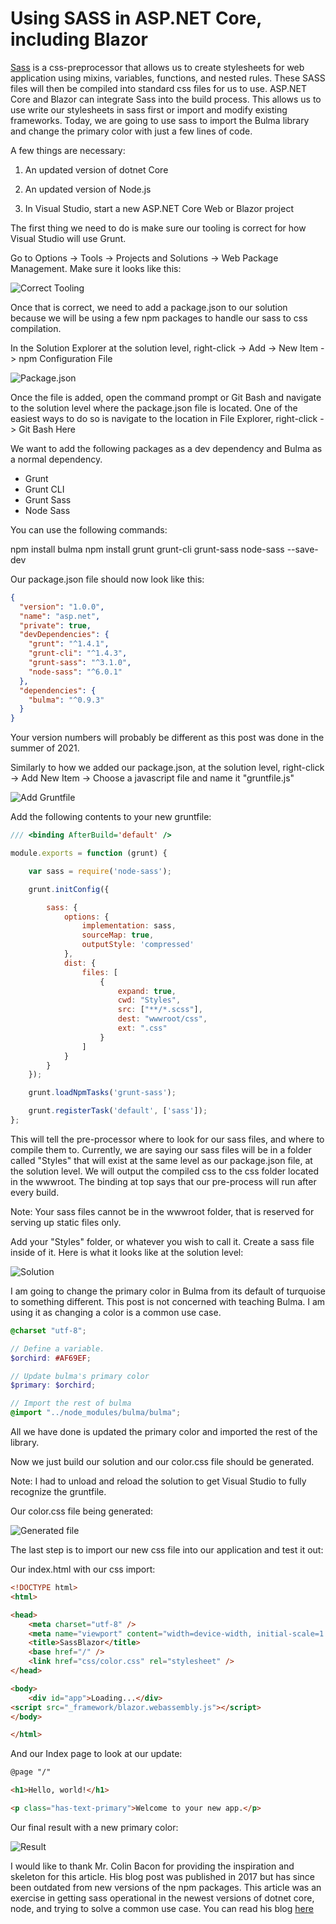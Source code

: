 # Using SASS in ASP.NET Core, including Blazor

[Sass](https://sass-lang.com/) is a css-preprocessor that allows us to create stylesheets for web application using mixins, variables, functions, and nested rules. These SASS files will then be compiled into standard css files for us to use. ASP.NET Core and Blazor can integrate Sass into the build process. This allows us to use write our stylesheets in sass first or import and modify existing frameworks. Today, we are going to use sass to import the Bulma library and change the primary color with just a few lines of code.

A few things are necessary:

1) An updated version of dotnet Core

2) An updated version of Node.js

3) In Visual Studio, start a new ASP.NET Core Web or Blazor project

The first thing we need to do is make sure our tooling is correct for how Visual Studio will use Grunt.

Go to Options -> Tools -> Projects and Solutions -> Web Package Management. Make sure it looks like this:

![Correct Tooling](ide-tooling.png)

Once that is correct, we need to add a package.json to our solution because we will be using a few npm packages to handle our sass to css compilation.

In the Solution Explorer at the solution level, right-click -> Add -> New Item -> npm Configuration File

![Package.json](package-json.png)

Once the file is added, open the command prompt or Git Bash and navigate to the solution level where the package.json file is located. One of the easiest ways to do so is navigate to the location in File Explorer, right-click -> Git Bash Here

We want to add the following packages as a dev dependency and Bulma as a normal dependency.

- Grunt
- Grunt CLI
- Grunt Sass
- Node Sass

You can use the following commands:

npm install bulma
npm install grunt grunt-cli grunt-sass node-sass --save-dev

Our package.json file should now look like this:

```json
{
  "version": "1.0.0",
  "name": "asp.net",
  "private": true,
  "devDependencies": {
    "grunt": "^1.4.1",
    "grunt-cli": "^1.4.3",
    "grunt-sass": "^3.1.0",
    "node-sass": "^6.0.1"
  },
  "dependencies": {
    "bulma": "^0.9.3"
  }
}
```

Your version numbers will probably be different as this post was done in the summer of 2021.

Similarly to how we added our package.json, at the solution level, right-click -> Add New Item -> Choose a javascript file and name it "gruntfile.js"

![Add Gruntfile](add-gruntfile.png)

Add the following contents to your new gruntfile:

```javascript
/// <binding AfterBuild='default' />

module.exports = function (grunt) {

    var sass = require('node-sass');

    grunt.initConfig({

        sass: {
            options: {
                implementation: sass,
                sourceMap: true,
                outputStyle: 'compressed'
            },
            dist: {
                files: [
                    {
                        expand: true,
                        cwd: "Styles",
                        src: ["**/*.scss"],
                        dest: "wwwroot/css",
                        ext: ".css"
                    }
                ]
            }
        }
    });

    grunt.loadNpmTasks('grunt-sass');

    grunt.registerTask('default', ['sass']);
};
```

This will tell the pre-processor where to look for our sass files, and where to compile them to. Currently, we are saying our sass files will be in a folder called "Styles" that will exist at the same level as our package.json file, at the solution level. We will output the compiled css to the css folder located in the wwwroot. The binding at top says that our pre-process will run after every build.

Note: Your sass files cannot be in the wwwroot folder, that is reserved for serving up static files only.

Add your "Styles" folder, or whatever you wish to call it. Create a sass file inside of it. Here is what it looks like at the solution level:

![Solution](solution.png)

I am going to change the primary color in Bulma from its default of turquoise to something different. This post is not concerned with teaching Bulma. I am using it as changing a color is a common use case.

```scss
@charset "utf-8";

// Define a variable.
$orchird: #AF69EF;

// Update bulma's primary color
$primary: $orchird;

// Import the rest of bulma
@import "../node_modules/bulma/bulma";

```

All we have done is updated the primary color and imported the rest of the library.

Now we just build our solution and our color.css file should be generated.

Note: I had to unload and reload the solution to get Visual Studio to fully recognize the gruntfile.

Our color.css file being generated:

![Generated file](generated-file.png)

The last step is to import our new css file into our application and test it out:

Our index.html with our css import:

```html
<!DOCTYPE html>
<html>

<head>
    <meta charset="utf-8" />
    <meta name="viewport" content="width=device-width, initial-scale=1.0, maximum-scale=1.0, user-scalable=no" />
    <title>SassBlazor</title>
    <base href="/" />
    <link href="css/color.css" rel="stylesheet" />
</head>

<body>
    <div id="app">Loading...</div>
<script src="_framework/blazor.webassembly.js"></script>
</body>

</html>
```

And our Index page to look at our update:

```html
@page "/"

<h1>Hello, world!</h1>

<p class="has-text-primary">Welcome to your new app.</p>
```

Our final result with a new primary color:

![Result](result.png)

I would like to thank Mr. Colin Bacon for providing the inspiration and skeleton for this article. His blog post was published in 2017 but has since been outdated from new versions of the npm packages. This article was an exercise in getting sass operational in the newest versions of dotnet core, node, and trying to solve a common use case. You can read his blog [here](https://www.iambacon.co.uk/blog/how-to-use-sass-in-asp-net-core-2-0-mvc)
